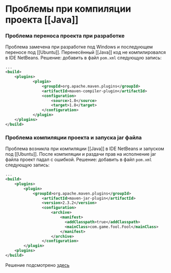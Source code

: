 
# Проблемы при компиляции проекта [[Java]]

### Проблема переноса проекта при разработке

Проблема замечена при разработке под Windows и последующем переносе под [[Ubuntu]]. Перенесённый [[Java]] код не компилировался в IDE NetBeans.
Решение: добавить в файл `pom.xml` следующую запись:

```xml
...
<build>
    <plugins>
            <plugin>
                <groupId>org.apache.maven.plugins</groupId>
                <artifactId>maven-compiler-plugin</artifactId>
                <configuration>
                    <source>1.8</source>
                    <target>1.8</target>
                </configuration>
            </plugin>
    </plugins>
</build>
```

### Проблема компиляции проекта и запуска jar файла

Проблема возникла при компиляции [[Java]] в IDE NetBeans и запуском под [[Ubuntu]]. После компиляции и раздачи прав на исполнение jar файла проект падал с ошибкой.
Решение: добавить в файл `pom.xml` следующую запись:
```xml
...
<build>
	<plugins>
	    <plugin>
	        <groupId>org.apache.maven.plugins</groupId>
	            <artifactId>maven-jar-plugin</artifactId>
	            <version>2.3.2</version>
	            <configuration>
	                <archive>
	                    <manifest>
	                      <addClasspath>true</addClasspath>
	                      <mainClass>com.game.fool.Fool</mainClass>
	                    </manifest>
	                </archive>
	            </configuration>
		</plugin>
	<plugins>
</build>
```
Решение подсмотрено  [здесь](https://stackoverflow.com/questions/12266735/no-main-manifest-attribute-in-jar-netbeans)
